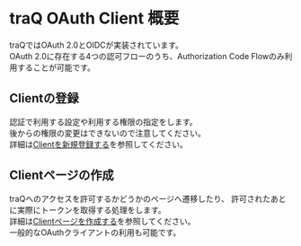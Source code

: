 # traQ OAuth Client 概要

traQではOAuth 2.0とOIDCが実装されています。  
OAuth 2.0に存在する4つの認可フローのうち、Authorization Code Flowのみ利用することが可能です。

## Clientの登録

認証で利用する設定や利用する権限の指定をします。   
後からの権限の変更はできないので注意してください。  
詳細は[Clientを新規登録する](/docs/client/create)を参照してください。

## Clientページの作成

traQへのアクセスを許可するかどうかのページへ遷移したり、
許可されたあとに実際にトークンを取得する処理をします。  
詳細は[Clientページを作成する](/docs/client/page)を参照してください。  
一般的なOAuthクライアントの利用も可能です。  
